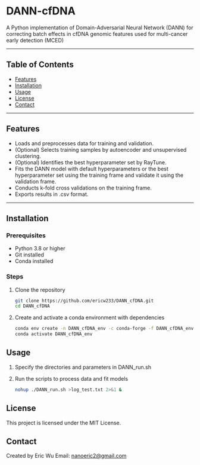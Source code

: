 
# **DANN-cfDNA**  
A Python implementation of Domain-Adversarial Neural Network (DANN) for correcting batch effects in cfDNA genomic features used for multi-cancer early detection (MCED)

---

## **Table of Contents**
- [Features](#features)
- [Installation](#installation)
- [Usage](#usage)
- [License](#license)
- [Contact](#contact)

---

## **Features**
- Loads and preprocesses data for training and validation.
- (Optional) Selects training samples by autoencoder and unsupervised clustering.
- (Optional) Identifies the best hyperparameter set by RayTune.
- Fits the DANN model with default hyperparameters or the best hyperparameter set using the training frame and validate it using the validation frame.
- Conducts k-fold cross validations on the training frame.
- Exports results in .csv format.

---

## **Installation**
### Prerequisites
- Python 3.8 or higher
- Git installed
- Conda installed

### Steps
1. Clone the repository
   ```bash
   git clone https://github.com/ericw233/DANN_cfDNA.git
   cd DANN_cfDNA

2. Create and activate a conda environment with dependencies
    ```bash
    conda env create -n DANN_cfDNA_env -c conda-forge -f DANN_cfDNA_env.yml
    conda activate DANN_cfDNA_env

## **Usage**
1. Specify the directories and parameters in DANN_run.sh

2. Run the scripts to process data and fit models
    ```bash
    nohup ./DANN_run.sh >log_test.txt 2>&1 &

## **License**
This project is licensed under the MIT License.

## **Contact**
Created by Eric Wu
Email: nanoeric2@gmail.com

